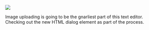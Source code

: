 ![](https://db-feed.s3.amazonaws.com/legacy/Screen_Shot_2018_02_06_at_4_12_00_PM-1517951604257.png)

Image uploading is going to be the gnarliest part of this text editor. Checking out the new HTML dialog element as part of the process.
